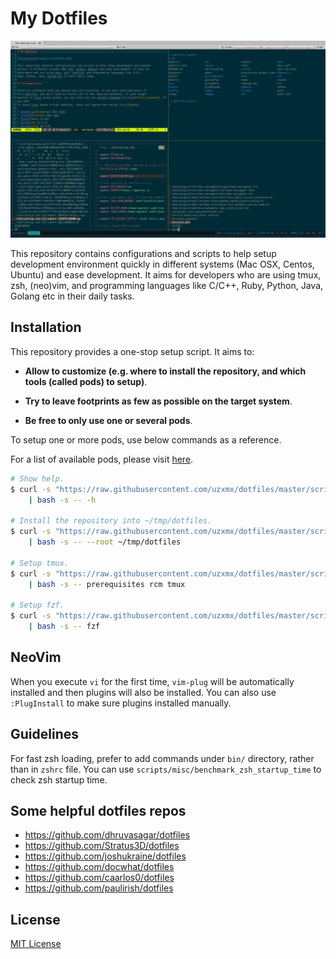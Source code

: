 # My Dotfiles

![screenshot](images/screenshot.png)

This repository contains configurations and scripts to help setup development environment
quickly in different systems (Mac OSX, Centos, Ubuntu) and ease development. It aims for
developers who are using tmux, zsh, (neo)vim, and programming languages like C/C++,
Ruby, Python, Java, Golang etc in their daily tasks.

## Installation

This repository provides a one-stop setup script. It aims to:

* __Allow to customize (e.g. where to install the repository, and which tools
  (called pods) to setup)__.

* __Try to leave footprints as few as possible on the target system__.

* __Be free to only use one or several pods__.

To setup one or more pods, use below commands as a reference.

For a list of available pods, please visit [here](scripts/bootstrap/pods).

```sh
# Show help.
$ curl -s "https://raw.githubusercontent.com/uzxmx/dotfiles/master/scripts/bootstrap/setup" \
    | bash -s -- -h

# Install the repository into ~/tmp/dotfiles.
$ curl -s "https://raw.githubusercontent.com/uzxmx/dotfiles/master/scripts/bootstrap/setup" \
    | bash -s -- --root ~/tmp/dotfiles

# Setup tmux.
$ curl -s "https://raw.githubusercontent.com/uzxmx/dotfiles/master/scripts/bootstrap/setup" \
    | bash -s -- prerequisites rcm tmux

# Setup fzf.
$ curl -s "https://raw.githubusercontent.com/uzxmx/dotfiles/master/scripts/bootstrap/setup" \
    | bash -s -- fzf
```

## NeoVim

When you execute `vi` for the first time, `vim-plug` will be automatically installed and then plugins
will also be installed. You can also use `:PlugInstall` to make sure plugins installed manually.

## Guidelines

For fast zsh loading, prefer to add commands under `bin/` directory, rather than in `zshrc` file. You
can use `scripts/misc/benchmark_zsh_startup_time` to check zsh startup time.

## Some helpful dotfiles repos

* https://github.com/dhruvasagar/dotfiles
* https://github.com/Stratus3D/dotfiles
* https://github.com/joshukraine/dotfiles
* https://github.com/docwhat/dotfiles
* https://github.com/caarlos0/dotfiles
* https://github.com/paulirish/dotfiles

## License

[MIT License](LICENSE)

